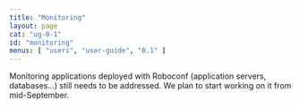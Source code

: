 ```yaml
---
title: "Monitoring"
layout: page
cat: "ug-0-1"
id: "monitoring"
menus: [ "users", "user-guide", "0.1" ]
---
```


Monitoring applications deployed with Roboconf (application servers, databases...) still needs to be addressed.
We plan to start working on it from mid-September.
